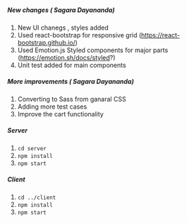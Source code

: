 ##### New changes ( Sagara Dayananda)

1) New UI chanegs , styles added
2) Used react-bootstrap for responsive grid (https://react-bootstrap.github.io/)
3) Used Emotion.js Styled components for major parts (https://emotion.sh/docs/styled?)
4) Unit test added for main components


##### More improvements ( Sagara Dayananda)
1) Converting to Sass from ganaral CSS 
2) Adding more test cases
3) Improve the cart functionality 

##### Server

1) `cd server`
2) `npm install`
2) `npm start`

##### Client

1) `cd ../client`
2) `npm install`
2) `npm start`